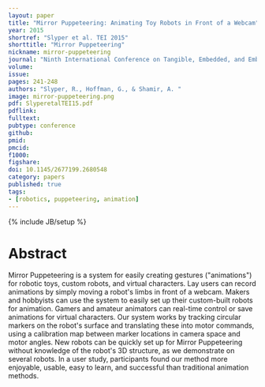 ```yaml
---
layout: paper
title: "Mirror Puppeteering: Animating Toy Robots in Front of a Webcam"
year: 2015
shortref: "Slyper et al. TEI 2015"
shorttitle: "Mirror Puppeteering"
nickname: mirror-puppeteering
journal: "Ninth International Conference on Tangible, Embedded, and Embodied Interaction"
volume:
issue: 
pages: 241-248 
authors: "Slyper, R., Hoffman, G., & Shamir, A. "
image: mirror-puppeteering.png
pdf: SlyperetalTEI15.pdf
pdflink: 
fulltext:  
pubtype: conference
github: 
pmid:  
pmcid: 
f1000: 
figshare: 
doi: 10.1145/2677199.2680548
category: papers
published: true
tags:
- [robotics, puppeteering, animation]
---
```

{% include JB/setup %}

# Abstract 

Mirror Puppeteering is a system for easily creating gestures ("animations") for robotic toys, custom robots, and virtual characters. Lay users can record animations by simply moving a robot's limbs in front of a webcam. Makers and hobbyists can use the system to easily set up their custom-built robots for animation. Gamers and amateur animators can real-time control or save animations for virtual characters. Our system works by tracking circular markers on the robot's surface and translating these into motor commands, using a calibration map between marker locations in camera space and motor angles. New robots can be quickly set up for Mirror Puppeteering without knowledge of the robot's 3D structure, as we demonstrate on several robots. In a user study, participants found our method more enjoyable, usable, easy to learn, and successful than traditional animation methods.

